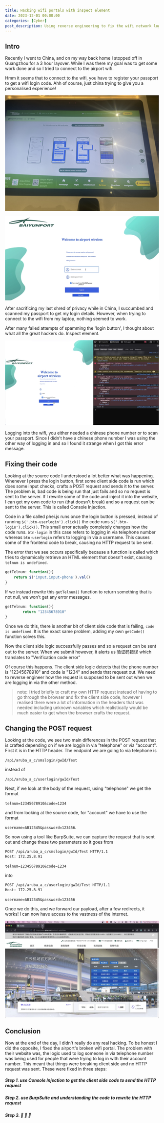 ```yaml
---
title: Hacking wifi portals with inspect element
date: 2023-12-01 00:00:00
categories: [Cyber]
post_description: Using reverse engineering to fix the wifi network login portal
---
```


## Intro

Recently I went to China, and on my way back home I stopped off in Guangzhou for a 3 hour layover. While I was there my goal was to get some work done and so I tried to connect to the airport wifi.

Hmm it seems that to connect to the wifi, you have to register your passport to get a wifi login code. Ahh of course, just china trying to give you a personalised experience!

![photo of kiosk](/assets/img/hacking_wifi_portal/kiosk.jpg)

![photo of login page](/assets/img/hacking_wifi_portal/login_photo.png)

After sacrificing my last shred of privacy while in China, I succumbed and scanned my passport to get my login details. However, when trying to connect to the wifi from my laptop, nothing seemed to work.

After many failed attempts of spamming the 'login button', I thought about what all the great hackers do. Inspect element.

![error message](/assets/img/hacking_wifi_portal/error_msg.png)

Logging into the wifi, you either needed a chinese phone number or to scan your passport. Since I didn't have a chinese phone number I was using the other way of logging in and so I found it strange when I got this error message.

## Fixing their code

Looking at the source code I understood a lot better what was happening. Whenever I press the login button, first some client side code is run which does some input checks, crafts a POST request and sends it to the server. The problem is, bad code is being run that just fails and so no request is sent to the server. If I rewrite some of the code and inject it into the website, I can get my own code to run (that doesn't break) and so a request can be sent to the server. This is called Console Injection.

Code in a file called phei.js runs once the login button is pressed, instead of running
`$('.btn-userlogin').click()` the code runs `$('.btn-login').click()`. This small error actually completely changes how the code runs. `btn-login` in this case refers to logging in via telephone number whereas `btn-userlogin` refers to logging in via a username. This causes some of the frontend code to break, causing no HTTP request to be sent.

The error that we see occurs specifically because a function is called which tries to dynamically retrieve an HTML element that doesn't exist, causing `telnum is undefined`.

```js
getTelnum: function(){
	return $('input.input-phone').val()
}
```

If we instead rewrite this `getTelnum()` function to return something that is not null, we won't get any error messages.

```js
getTelnum: function(){
        return "12345678910"
}
```

Once we do this, there is another bit of client side code that is failing, `code is undefined`. It is the exact same problem, adding my own `getCode()` function solves this.

Now the client side logic successfully passes and so a request can be sent out to the server. When we submit however, it alerts us 验证码错误 which translates to "Verification code error"

Of course this happens. The client side logic detects that the phone number is "12345678910" and code is "1234" and sends that request out. We need to reverse engineer how the request is supposed to be sent out when we are logging in via the other method.

> note: I tried briefly to craft my own HTTP request instead of having to go through the browser and fix the client side code, however I realised there were a lot of information in the headers that was needed including unknown variables which realistically would be much easier to get when the browser crafts the request.

## Changing the POST request

Looking at the code, we see two main differences in the POST request that is crafted depending on if we are loggin in via "telephone" or via "account". First it is in the HTTP header. The endpoint we are going to via telephone is

`/api/aruba_a_c/smslogin/gwId/Test`

instead of

`/api/aruba_a_c/userlogin/gwId/Test`

Next, if we look at the body of the request, using "telephone" we get the format

`telnum=12345678910&code=1234`

and from looking at the source code, for "account" we have to use the format

`username=AB12345&password=123456`.

So now using a tool like BurpSuite, we can capture the request that is sent out and change these two parameters so it goes from

```http
POST /api/aruba_a_c/smslogin/gwId/Test HTTP/1.1
Host: 172.25.8.91

telnum=12345678910&code=1234
```

into

```http
POST /api/aruba_a_c/userlogin/gwId/Test HTTP/1.1
Host: 172.25.8.91

username=AB12345&password=123456
```

Once we do this, and we forward our payload, after a few redirects, it works! I can now have access to the vastness of the internet.

![success](/assets/img/hacking_wifi_portal/success.png)

## Conclusion

Now at the end of the day, I didn't really do any real hacking. To be honest I did the opposite, I fixed the airport's broken wifi portal. The problem with their website was, the logic used to log someone in via telephone number was being used for people that were trying to log in with their account number. This meant that things were breaking client side and no HTTP request was sent. These were fixed in three steps:

##### Step 1. use Console Injection to get the client side code to send the HTTP request

##### Step 2. use BurpSuite and understanding the code to rewrite the HTTP request

##### Step 3. 💸 💸 💸
